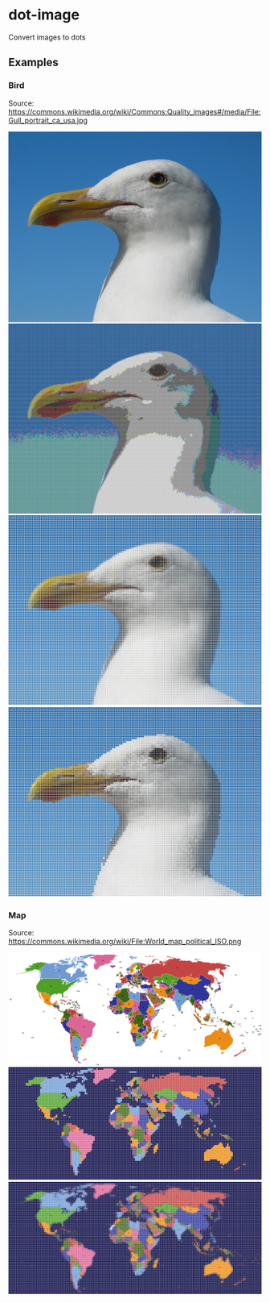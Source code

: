 # dot-image

Convert images to dots

## Examples

### Bird

Source: https://commons.wikimedia.org/wiki/Commons:Quality_images#/media/File:Gull_portrait_ca_usa.jpg

![](images/image.jpg)
![](images/image-r4-p64-mavg.svg)
![](images/image-r8-p0-mavg.svg)
![](images/image-r8-p0-mmode.svg)

### Map

Source: https://commons.wikimedia.org/wiki/File:World_map_political_ISO.png

![](images/map.png)
![](images/map-r4-p0-mmode.svg)
![](images/map-r4-p0-mavg.svg)

